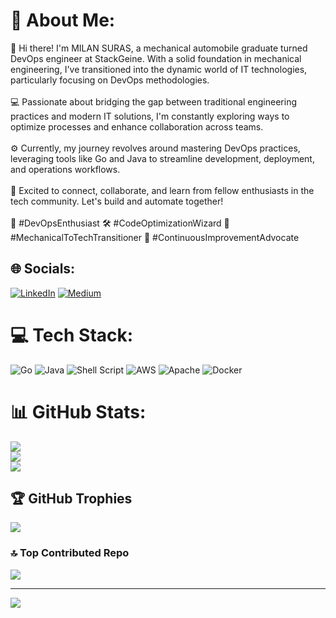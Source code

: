 # 💫 About Me:
👋 Hi there! I'm MILAN SURAS,  a mechanical automobile graduate  turned DevOps engineer at StackGeine. With a solid foundation in mechanical engineering, I've transitioned into the dynamic world of IT technologies, particularly focusing on DevOps methodologies.<br><br>💻 Passionate about bridging the gap between traditional engineering practices and modern IT solutions, I'm constantly exploring ways to optimize processes and enhance collaboration across teams.<br><br>⚙️ Currently, my journey revolves around mastering DevOps practices, leveraging tools like  Go and Java to streamline development, deployment, and operations workflows.<br><br>🚀 Excited to connect, collaborate, and learn from fellow enthusiasts in the tech community. Let's build and automate together!<br><br>🔧 #DevOpsEnthusiast 🛠️ #CodeOptimizationWizard 🚗 #MechanicalToTechTransitioner 🌟 #ContinuousImprovementAdvocate  


## 🌐 Socials:
[![LinkedIn](https://img.shields.io/badge/LinkedIn-%230077B5.svg?logo=linkedin&logoColor=white)](https://linkedin.com/in/www.linkedin.com/in/milan-suras-036277190) [![Medium](https://img.shields.io/badge/Medium-12100E?logo=medium&logoColor=white)](https://medium.com/@https://medium.com/@milanmidhun2) 

# 💻 Tech Stack:
![Go](https://img.shields.io/badge/go-%2300ADD8.svg?style=for-the-badge&logo=go&logoColor=white) ![Java](https://img.shields.io/badge/java-%23ED8B00.svg?style=for-the-badge&logo=openjdk&logoColor=white) ![Shell Script](https://img.shields.io/badge/shell_script-%23121011.svg?style=for-the-badge&logo=gnu-bash&logoColor=white) ![AWS](https://img.shields.io/badge/AWS-%23FF9900.svg?style=for-the-badge&logo=amazon-aws&logoColor=white) ![Apache](https://img.shields.io/badge/apache-%23D42029.svg?style=for-the-badge&logo=apache&logoColor=white) ![Docker](https://img.shields.io/badge/docker-%230db7ed.svg?style=for-the-badge&logo=docker&logoColor=white)
# 📊 GitHub Stats:
![](https://github-readme-stats.vercel.app/api?username=milansuras&theme=highcontrast&hide_border=false&include_all_commits=false&count_private=false)<br/>
![](https://github-readme-streak-stats.herokuapp.com/?user=milansuras&theme=highcontrast&hide_border=false)<br/>
![](https://github-readme-stats.vercel.app/api/top-langs/?username=milansuras&theme=highcontrast&hide_border=false&include_all_commits=false&count_private=false&layout=compact)

## 🏆 GitHub Trophies
![](https://github-profile-trophy.vercel.app/?username=milansuras&theme=dracula&no-frame=false&no-bg=true&margin-w=4)

### 🔝 Top Contributed Repo
![](https://github-contributor-stats.vercel.app/api?username=milansuras&limit=5&theme=darkhub&combine_all_yearly_contributions=true)

---
[![](https://visitcount.itsvg.in/api?id=milansuras&icon=0&color=0)](https://visitcount.itsvg.in)

<!-- Proudly created with GPRM ( https://gprm.itsvg.in ) -->
